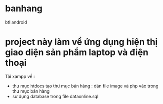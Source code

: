 # banhang
btl android
# project này làm về ứng dụng hiện thị giao diện sản phẩm laptop và điện thoại 
Tải xampp về :
-   thư mục htdocs tạo thư mục bán hàng : dán file image và php vào trong thư mục bán hàng
- sư dụng database trong file dataonline.sql
